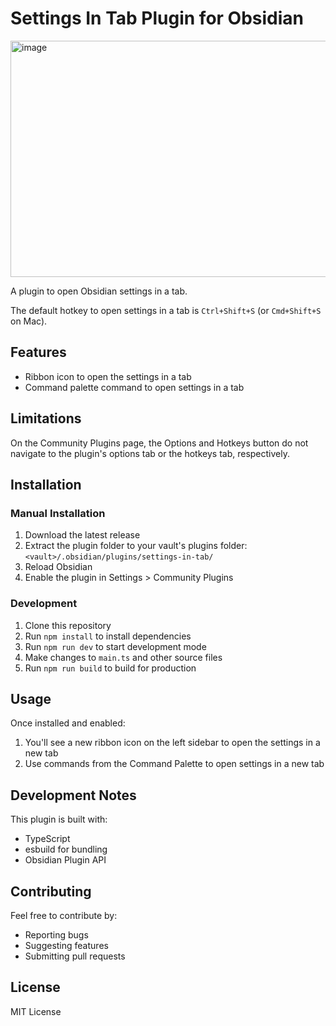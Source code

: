 # Settings In Tab Plugin for Obsidian

<img width="648" height="378" alt="image" src="https://github.com/user-attachments/assets/c4d4da2e-6b77-4fde-b63a-ac46353a52bc" />

A plugin to open Obsidian settings in a tab.

The default hotkey to open settings in a tab is `Ctrl+Shift+S` (or `Cmd+Shift+S` on Mac).

## Features

- Ribbon icon to open the settings in a tab
- Command palette command to open settings in a tab

## Limitations
On the Community Plugins page, the Options and Hotkeys button do not navigate to the plugin's options tab or the hotkeys tab, respectively.

## Installation

### Manual Installation

1. Download the latest release
2. Extract the plugin folder to your vault's plugins folder: `<vault>/.obsidian/plugins/settings-in-tab/`
3. Reload Obsidian
4. Enable the plugin in Settings > Community Plugins

### Development

1. Clone this repository
2. Run `npm install` to install dependencies
3. Run `npm run dev` to start development mode
4. Make changes to `main.ts` and other source files
5. Run `npm run build` to build for production

## Usage

Once installed and enabled:

1. You'll see a new ribbon icon on the left sidebar to open the settings in a new tab
2. Use commands from the Command Palette to open settings in a new tab

## Development Notes

This plugin is built with:
- TypeScript
- esbuild for bundling
- Obsidian Plugin API

## Contributing

Feel free to contribute by:
- Reporting bugs
- Suggesting features
- Submitting pull requests

## License

MIT License
